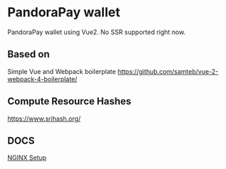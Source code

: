 # PandoraPay wallet

PandoraPay wallet using Vue2. No SSR supported right now.

## Based on

Simple Vue and Webpack boilerplate
https://github.com/samteb/vue-2-webpack-4-boilerplate/

## Compute Resource Hashes
https://www.srihash.org/

## DOCS

[NGINX Setup](/wiki/nginx.md)
